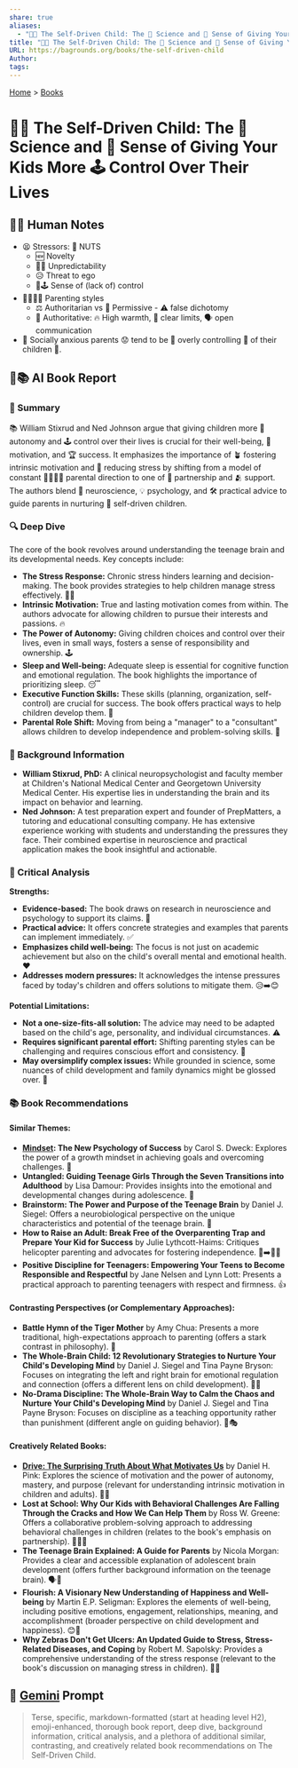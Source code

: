 ```yaml
---
share: true
aliases:
  - "👨‍🚀 The Self-Driven Child: The 🔬 Science and 🤔 Sense of Giving Your Kids More 🕹️ Control Over Their Lives"
title: "👨‍🚀 The Self-Driven Child: The 🔬 Science and 🤔 Sense of Giving Your Kids More 🕹️ Control Over Their Lives"
URL: https://bagrounds.org/books/the-self-driven-child
Author: 
tags: 
---
```

[Home](../index.md) > [Books](./index.md)  
# 👨‍🚀 The Self-Driven Child: The 🔬 Science and 🤔 Sense of Giving Your Kids More 🕹️ Control Over Their Lives  
## 📝🐒 Human Notes  
- 😫 Stressors: 🥜 NUTS  
    - 🆕 Novelty  
    - 😵‍💫 Unpredictability  
    - 😥 Threat to ego  
    - 🚫🕹️ Sense of (lack of) control  
- 👨‍👩‍👧‍👦 Parenting styles  
    - ⚖️ Authoritarian vs 🧸 Permissive - ⚠️ false dichotomy  
    - 💖 Authoritative: 🔥 High warmth, 🚦 clear limits, 🗣️ open communication  
- 🤔 Socially anxious parents 😟 tend to be 🚧 overly controlling 🚷 of their children 👶.  
  
## 🤖📚 AI Book Report   
### 📝 Summary  
  
📚 William Stixrud and Ned Johnson argue that giving children more 🔑 autonomy and 🕹️ control over their lives is crucial for their well-being, 💖 motivation, and 🏆 success. It emphasizes the importance of 🪴 fostering intrinsic motivation and 🧘 reducing stress by shifting from a model of constant 👨‍👩‍👧‍👦 parental direction to one of 🤝 partnership and 🫂 support. The authors blend 🧠 neuroscience, 💡 psychology, and 🛠️ practical advice to guide parents in nurturing 🌱 self-driven children.  
  
### 🔍 Deep Dive  
  
The core of the book revolves around understanding the teenage brain and its developmental needs. Key concepts include:  
  
* **The Stress Response:** Chronic stress hinders learning and decision-making. The book provides strategies to help children manage stress effectively. 🧘‍♀️  
* **Intrinsic Motivation:** True and lasting motivation comes from within. The authors advocate for allowing children to pursue their interests and passions. 🔥  
* **The Power of Autonomy:** Giving children choices and control over their lives, even in small ways, fosters a sense of responsibility and ownership. 🕹️  
* **Sleep and Well-being:** Adequate sleep is essential for cognitive function and emotional regulation. The book highlights the importance of prioritizing sleep. 😴  
* **Executive Function Skills:** These skills (planning, organization, self-control) are crucial for success. The book offers practical ways to help children develop them. 🧠  
* **Parental Role Shift:** Moving from being a "manager" to a "consultant" allows children to develop independence and problem-solving skills. 🤝  
  
### 👤 Background Information  
  
* **William Stixrud, PhD:** A clinical neuropsychologist and faculty member at Children's National Medical Center and Georgetown University Medical Center. His expertise lies in understanding the brain and its impact on behavior and learning.  
* **Ned Johnson:** A test preparation expert and founder of PrepMatters, a tutoring and educational consulting company. He has extensive experience working with students and understanding the pressures they face. Their combined expertise in neuroscience and practical application makes the book insightful and actionable.  
  
### 🤔 Critical Analysis  
  
**Strengths:**  
  
* **Evidence-based:** The book draws on research in neuroscience and psychology to support its claims. 🔬  
* **Practical advice:** It offers concrete strategies and examples that parents can implement immediately. ✅  
* **Emphasizes child well-being:** The focus is not just on academic achievement but also on the child's overall mental and emotional health. ❤️  
* **Addresses modern pressures:** It acknowledges the intense pressures faced by today's children and offers solutions to mitigate them. 😥➡️😊  
  
**Potential Limitations:**  
  
* **Not a one-size-fits-all solution:** The advice may need to be adapted based on the child's age, personality, and individual circumstances. ⚠️  
* **Requires significant parental effort:** Shifting parenting styles can be challenging and requires conscious effort and consistency. 💪  
* **May oversimplify complex issues:** While grounded in science, some nuances of child development and family dynamics might be glossed over. 🤏  
  
### 📚 Book Recommendations  
  
#### Similar Themes:  
  
* **[Mindset](./mindset.md): The New Psychology of Success** by Carol S. Dweck: Explores the power of a growth mindset in achieving goals and overcoming challenges. 🌱  
* **Untangled: Guiding Teenage Girls Through the Seven Transitions into Adulthood** by Lisa Damour: Provides insights into the emotional and developmental changes during adolescence. 👧  
* **Brainstorm: The Power and Purpose of the Teenage Brain** by Daniel J. Siegel: Offers a neurobiological perspective on the unique characteristics and potential of the teenage brain. 🧠  
* **How to Raise an Adult: Break Free of the Overparenting Trap and Prepare Your Kid for Success** by Julie Lythcott-Haims: Critiques helicopter parenting and advocates for fostering independence. 🚁➡️🚶‍♀️  
* **Positive Discipline for Teenagers: Empowering Your Teens to Become Responsible and Respectful** by Jane Nelsen and Lynn Lott: Presents a practical approach to parenting teenagers with respect and firmness. 👍  
  
#### Contrasting Perspectives (or Complementary Approaches):  
  
* **Battle Hymn of the Tiger Mother** by Amy Chua: Presents a more traditional, high-expectations approach to parenting (offers a stark contrast in philosophy). 🐅  
* **The Whole-Brain Child: 12 Revolutionary Strategies to Nurture Your Child's Developing Mind** by Daniel J. Siegel and Tina Payne Bryson: Focuses on integrating the left and right brain for emotional regulation and connection (offers a different lens on child development). 🧠🤝  
* **No-Drama Discipline: The Whole-Brain Way to Calm the Chaos and Nurture Your Child's Developing Mind** by Daniel J. Siegel and Tina Payne Bryson: Focuses on discipline as a teaching opportunity rather than punishment (different angle on guiding behavior). 🚫🎭  
  
#### Creatively Related Books:  
  
* **[Drive: The Surprising Truth About What Motivates Us](./drive-the-surprising-truth-about-what-motivates-us.md)** by Daniel H. Pink: Explores the science of motivation and the power of autonomy, mastery, and purpose (relevant for understanding intrinsic motivation in children and adults). 🚀🎯  
* **Lost at School: Why Our Kids with Behavioral Challenges Are Falling Through the Cracks and How We Can Help Them** by Ross W. Greene: Offers a collaborative problem-solving approach to addressing behavioral challenges in children (relates to the book's emphasis on partnership). 🧑‍🏫🤝  
* **The Teenage Brain Explained: A Guide for Parents** by Nicola Morgan: Provides a clear and accessible explanation of adolescent brain development (offers further background information on the teenage brain). 🗣️🧠  
* **Flourish: A Visionary New Understanding of Happiness and Well-being** by Martin E.P. Seligman: Explores the elements of well-being, including positive emotions, engagement, relationships, meaning, and accomplishment (broader perspective on child development and happiness). 😊🌟  
* **Why Zebras Don't Get Ulcers: An Updated Guide to Stress, Stress-Related Diseases, and Coping** by Robert M. Sapolsky: Provides a comprehensive understanding of the stress response (relevant to the book's discussion on managing stress in children). 🦓🧘  
  
## 💬 [Gemini](https://gemini.google.com) Prompt  
> Terse, specific, markdown-formatted (start at heading level H2), emoji-enhanced, thorough book report, deep dive, background information, critical analysis, and a plethora of additional similar, contrasting, and creatively related book recommendations on The Self-Driven Child.